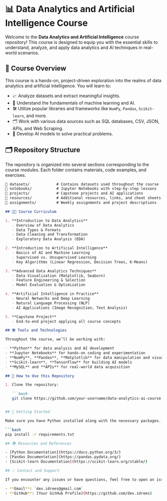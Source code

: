 # 📊 Data Analytics and Artificial Intelligence Course

Welcome to the **Data Analytics and Artificial Intelligence** course repository! This course is designed to equip you with the essential skills to understand, analyze, and apply data analytics and AI techniques in real-world scenarios.

## 🌟 Course Overview

This course is a hands-on, project-driven exploration into the realms of data analytics and artificial intelligence. You will learn to:

- 📈 Analyze datasets and extract meaningful insights.
- 🤖 Understand the fundamentals of machine learning and AI.
- 🛠️ Utilize popular libraries and frameworks like `NumPy`, `Pandas`, `Scikit-learn`, and more.
- 🗂️ Work with various data sources such as SQL databases, CSV, JSON, APIs, and Web Scraping.
- 🧠 Develop AI models to solve practical problems.
  
## 🗂️ Repository Structure

The repository is organized into several sections corresponding to the course modules. Each folder contains materials, code examples, and exercises.

```markdown
📁 datasets/            # Contains datasets used throughout the course
📁 notebooks/           # Jupyter Notebooks with step-by-step lessons
📁 projects/            # Capstone projects and AI applications
📁 resources/           # Additional resources, links, and cheat sheets
📁 assignments/         # Weekly assignments and project descriptions

## 🧑‍🏫 Course Curriculum

1. **Introduction to Data Analytics**
   - Overview of Data Analytics
   - Data Types & Formats
   - Data Cleaning and Transformation
   - Exploratory Data Analysis (EDA)

2. **Introduction to Artificial Intelligence**
   - Basics of AI and Machine Learning
   - Supervised vs. Unsupervised Learning
   - Key Algorithms (Linear Regression, Decision Trees, K-Means)

3. **Advanced Data Analytics Techniques**
   - Data Visualization (Matplotlib, Seaborn)
   - Feature Engineering & Selection
   - Model Evaluation & Optimization

4. **Artificial Intelligence in Practice**
   - Neural Networks and Deep Learning
   - Natural Language Processing (NLP)
   - AI Applications (Image Recognition, Text Analysis)

5. **Capstone Project**
   - End-to-end project applying all course concepts

## 🛠️ Tools and Technologies

Throughout the course, we’ll be working with:

- **Python** for data analysis and AI development
- **Jupyter Notebooks** for hands-on coding and experimentation
- **NumPy**, **Pandas**, **Matplotlib** for data manipulation and visualization
- **Scikit-learn**, **TensorFlow** for building AI models
- **MySQL** and **APIs** for real-world data acquisition

## 📝 How to Use this Repository

1. Clone the repository:

   ```bash
   git clone https://github.com/your-username/data-analytics-ai-course.git


## 🚀 Getting Started

Make sure you have Python installed along with the necessary packages. You can install all dependencies via `requirements.txt`:

```bash
pip install -r requirements.txt

## 📚 Resources and References

- [Python Documentation](https://docs.python.org/3/)
- [Pandas Documentation](https://pandas.pydata.org/)
- [Scikit-learn Documentation](https://scikit-learn.org/stable/)

## ✨ Contact and Support

If you encounter any issues or have questions, feel free to open an issue or reach out to me:

- **Email**: `dev.idrees@gmail.com`
- **GitHub**: [Your GitHub Profile](https://github.com/dev.idrees)
